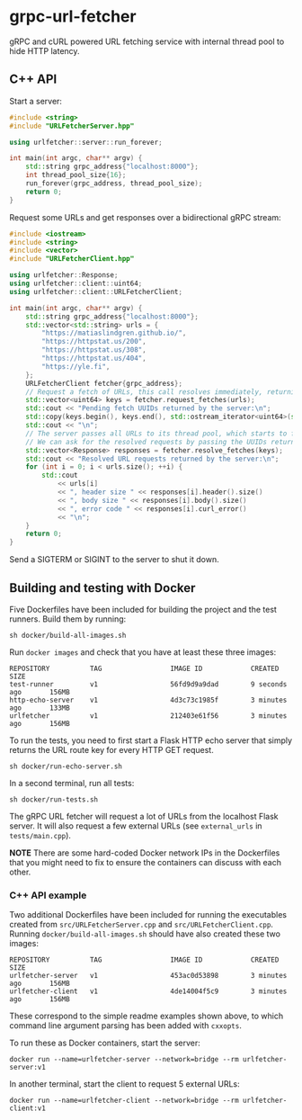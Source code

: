# grpc-url-fetcher

gRPC and cURL powered URL fetching service with internal thread pool to hide HTTP latency.

## C++ API

Start a server:
```c++
#include <string>
#include "URLFetcherServer.hpp"

using urlfetcher::server::run_forever;

int main(int argc, char** argv) {
    std::string grpc_address{"localhost:8000"};
    int thread_pool_size{16};
    run_forever(grpc_address, thread_pool_size);
    return 0;
}
```

Request some URLs and get responses over a bidirectional gRPC stream:
```c++
#include <iostream>
#include <string>
#include <vector>
#include "URLFetcherClient.hpp"

using urlfetcher::Response;
using urlfetcher::client::uint64;
using urlfetcher::client::URLFetcherClient;

int main(int argc, char** argv) {
    std::string grpc_address{"localhost:8000"};
    std::vector<std::string> urls = {
        "https://matiaslindgren.github.io/",
        "https://httpstat.us/200",
        "https://httpstat.us/308",
        "https://httpstat.us/404",
        "https://yle.fi",
    };
    URLFetcherClient fetcher{grpc_address};
    // Request a fetch of URLs, this call resolves immediately, returning a list of keys
    std::vector<uint64> keys = fetcher.request_fetches(urls);
    std::cout << "Pending fetch UUIDs returned by the server:\n";
    std::copy(keys.begin(), keys.end(), std::ostream_iterator<uint64>(std::cout, " "));
    std::cout << "\n";
    // The server passes all URLs to its thread pool, which starts to fetch them with cURL
    // We can ask for the resolved requests by passing the UUIDs returned by the server
    std::vector<Response> responses = fetcher.resolve_fetches(keys);
    std::cout << "Resolved URL requests returned by the server:\n";
    for (int i = 0; i < urls.size(); ++i) {
        std::cout
            << urls[i]
            << ", header size " << responses[i].header().size()
            << ", body size " << responses[i].body().size()
            << ", error code " << responses[i].curl_error()
            << "\n";
    }
    return 0;
}
```

Send a SIGTERM or SIGINT to the server to shut it down.


## Building and testing with Docker

Five Dockerfiles have been included for building the project and the test runners.
Build them by running:
```
sh docker/build-all-images.sh
```
Run `docker images` and check that you have at least these three images:
```
REPOSITORY          TAG                 IMAGE ID            CREATED             SIZE
test-runner         v1                  56fd9d9a9dad        9 seconds ago       156MB
http-echo-server    v1                  4d3c73c1985f        3 minutes ago       133MB
urlfetcher          v1                  212403e61f56        3 minutes ago       156MB
```
To run the tests, you need to first start a Flask HTTP echo server that simply returns the URL route key for every HTTP GET request.
```
sh docker/run-echo-server.sh
```
In a second terminal, run all tests:
```
sh docker/run-tests.sh
```
The gRPC URL fetcher will request a lot of URLs from the localhost Flask server.
It will also request a few external URLs (see `external_urls` in `tests/main.cpp`).

**NOTE** There are some hard-coded Docker network IPs in the Dockerfiles that you might need to fix to ensure the containers can discuss with each other.

### C++ API example

Two additional Dockerfiles have been included for running the executables created from `src/URLFetcherServer.cpp` and `src/URLFetcherClient.cpp`.
Running `docker/build-all-images.sh` should have also created these two images:
```
REPOSITORY          TAG                 IMAGE ID            CREATED             SIZE
urlfetcher-server   v1                  453ac0d53898        3 minutes ago       156MB
urlfetcher-client   v1                  4de14004f5c9        3 minutes ago       156MB
```
These correspond to the simple readme examples shown above, to which command line argument parsing has been added with `cxxopts`.

To run these as Docker containers, start the server:
```
docker run --name=urlfetcher-server --network=bridge --rm urlfetcher-server:v1
```
In another terminal, start the client to request 5 external URLs:
```
docker run --name=urlfetcher-client --network=bridge --rm urlfetcher-client:v1
```
